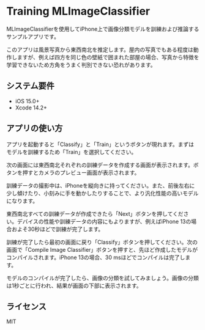 # Training MLImageClassifier

MLImageClassifierを使用してiPhone上で画像分類モデルを訓練および推論するサンプルアプリです。

このアプリは風景写真から東西南北を推定します。屋内の写真でもある程度は動作しますが、例えば四方を同じ色の壁紙で囲まれた部屋の場合、写真から特徴を学習できないため方角をうまく判別できない恐れがあります。

## システム要件

- iOS 15.0+
- Xcode 14.2+

## アプリの使い方

アプリを起動すると「Classify」と「Train」というボタンが現れます。まずはモデルを訓練するため「Train」を選択してください。

次の画面には東西南北それぞれの訓練データを作成する画面が表示されます。ボタンを押すとカメラのプレビュー画面が表示されます。

訓練データの撮影中は、iPhoneを縦向きに持ってください。また、前後左右に少し傾けたり、小刻みに手を動かしたりすることで、より汎化性能の高いモデルになります。

東西南北すべての訓練データが作成できたら「Next」ボタンを押してください。デバイスの性能や訓練データの内容にもよりますが、例えばiPhone 13の場合およそ30秒ほどで訓練が完了します。

訓練が完了したら最初の画面に戻り「Classify」ボタンを押してください。次の画面で「Compile Image Classifier」ボタンを押すと、先ほど作成したモデルがコンパイルされます。iPhone 13の場合、30 msほどでコンパイルは完了します。

モデルのコンパイルが完了したら、画像の分類を試してみましょう。画像の分類は1秒ごとに行われ、結果が画面の下部に表示されます。

## ライセンス

MIT
